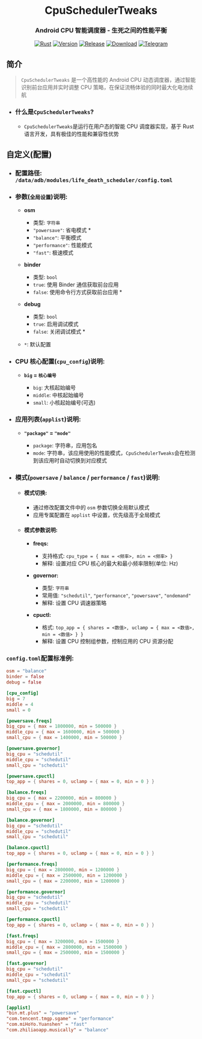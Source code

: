 
<div align="center">

# **CpuSchedulerTweaks**

### Android CPU 智能调度器 - 生死之间的性能平衡

[![Rust][rust-badge]][rust-url]
[![Version][version-badge]][version-url]
[![Release][release-badge]][release-url]
[![Download][download-badge]][download-url]
[![Telegram][telegram-badge]][telegram-url]

</div>

[rust-badge]: https://img.shields.io/badge/Language-Rust-orange.svg?style=for-the-badge&logo=rust
[rust-url]: https://www.rust-lang.org/
[version-badge]: https://img.shields.io/badge/Version-1.5.0-blue.svg?style=for-the-badge
[version-url]: https://github.com/Tools-cx-app/CpuSchedulerTweaks/releases/latest
[release-badge]: https://img.shields.io/github/v/release/Tools-cx-app/CpuSchedulerTweaks?style=for-the-badge&logo=rust
[release-url]: https://github.com/Tools-cx-app/CpuSchedulerTweaks-release/releases/latest
[download-badge]: https://img.shields.io/github/downloads/Tools-cx-app/CpuSchedulerTweaks/total?style=for-the-badge
[download-url]: https://github.com/Tools-cx-app/CpuSchedulerTweaks-release/releases/latest
[telegram-badge]: https://img.shields.io/badge/Group-blue?style=for-the-badge&logo=telegram&label=Telegram
[telegram-url]: https://t.me/CpuSchedulerTweaks

## **简介**

> `CpuSchedulerTweaks` 是一个高性能的 Android CPU 动态调度器，通过智能识别前台应用并实时调整 CPU 策略，在保证流畅体验的同时最大化电池续航

- ### **什么是`CpuSchedulerTweaks`?**

  - `CpuSchedulerTweaks`是运行在用户态的智能 CPU 调度器实现，基于 Rust 语言开发，具有极佳的性能和兼容性优势

## **自定义(配置)**

- ### **配置路径: `/data/adb/modules/life_death_scheduler/config.toml`**

- ### **参数(`全局设置`)说明:**

  - **osm**

    - 类型: `字符串`
    - `"powersave"`: 省电模式 \*
    - `"balance"`: 平衡模式
    - `"performance"`: 性能模式
    - `"fast"`: 极速模式

  - **binder**

    - 类型: `bool`
    - `true`: 使用 Binder 通信获取前台应用
    - `false`: 使用命令行方式获取前台应用 \*

  - **debug**

    - 类型: `bool`
    - `true`: 启用调试模式
    - `false`: 关闭调试模式 \*

  - `*`: 默认配置

- ### **CPU 核心配置(`cpu_config`)说明:**

  - **`big` = `核心编号`**

    - `big`: 大核起始编号
    - `middle`: 中核起始编号
    - `small`: 小核起始编号(可选)

- ### **应用列表(`applist`)说明:**

  - **`"package"` = `"mode"`**

    - `package`: 字符串，应用包名
    - `mode`: 字符串，该应用使用的性能模式，`CpuSchedulerTweaks`会在检测到该应用时自动切换到对应模式

- ### **模式(`powersave` / `balance` / `performance` / `fast`)说明:**

  - #### **模式切换:**

    - 通过修改配置文件中的 `osm` 参数切换全局默认模式
    - 应用专属配置在 `applist` 中设置，优先级高于全局模式

  - #### **模式参数说明:**

    - **freqs:**
      - 支持格式: `cpu_type = { max = <频率>, min = <频率> }`
      - 解释: 设置对应 CPU 核心的最大和最小频率限制(单位: Hz)

    - **governor:**

      - 类型: `字符串`
      - 常用值: `"schedutil"`, `"performance"`, `"powersave"`, `"ondemand"`
      - 解释: 设置 CPU 调速器策略

    - **cpuctl:**

      - 格式: `top_app = { shares = <数值>, uclamp = { max = <数值>, min = <数值> } }`
      - 解释: 设置 CPU 控制组参数，控制应用的 CPU 资源分配

### **`config.toml`配置标准例:**

```toml
osm = "balance"
binder = false
debug = false

[cpu_config]
big = 7
middle = 4
small = 0

[powersave.freqs]
big_cpu = { max = 1800000, min = 500000 }
middle_cpu = { max = 1600000, min = 500000 }
small_cpu = { max = 1400000, min = 500000 }

[powersave.governor]
big_cpu = "schedutil"
middle_cpu = "schedutil"
small_cpu = "schedutil"

[powersave.cpuctl]
top_app = { shares = 0, uclamp = { max = 0, min = 0 } }

[balance.freqs]
big_cpu = { max = 2200000, min = 800000 }
middle_cpu = { max = 2000000, min = 800000 }
small_cpu = { max = 1800000, min = 800000 }

[balance.governor]
big_cpu = "schedutil"
middle_cpu = "schedutil"
small_cpu = "schedutil"

[balance.cpuctl]
top_app = { shares = 0, uclamp = { max = 0, min = 0 } }

[performance.freqs]
big_cpu = { max = 2800000, min = 1200000 }
middle_cpu = { max = 2500000, min = 1200000 }
small_cpu = { max = 2200000, min = 1200000 }

[performance.governor]
big_cpu = "schedutil"
middle_cpu = "schedutil"
small_cpu = "schedutil"

[performance.cpuctl]
top_app = { shares = 0, uclamp = { max = 0, min = 0 } }

[fast.freqs]
big_cpu = { max = 3200000, min = 1500000 }
middle_cpu = { max = 2800000, min = 1500000 }
small_cpu = { max = 2500000, min = 1500000 }

[fast.governor]
big_cpu = "schedutil"
middle_cpu = "schedutil"
small_cpu = "schedutil"

[fast.cpuctl]
top_app = { shares = 0, uclamp = { max = 0, min = 0 } }

[applist]
"bin.mt.plus" = "powersave"
"com.tencent.tmgp.sgame" = "performance"
"com.miHoYo.Yuanshen" = "fast"
"com.zhiliaoapp.musically" = "balance"
```
